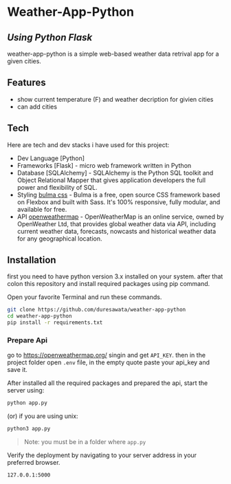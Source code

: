 # Weather-App-Python

## _Using Python Flask_

weather-app-python is a simple web-based weather data retrival app for a given cities.

## Features

- show current temperature (F) and weather decription for givien cities
- can add cities

## Tech

Here are tech and dev stacks i have used for this project:

- Dev Language [Python]
- Frameworks [Flask] - micro web framework written in Python
- Database [SQLAlchemy] - SQLAlchemy is the Python SQL toolkit and Object Relational Mapper that gives application developers the full power and flexibility of SQL.
- Styling [bulma css](https://bulma.io/) - Bulma is a free, open source CSS framework based on Flexbox and built with Sass. It's 100% responsive, fully modular, and available for free.
- API [openweathermap](https://home.openweathermap.org/) - OpenWeatherMap is an online service, owned by OpenWeather Ltd, that provides global weather data via API, including current weather data, forecasts, nowcasts and historical weather data for any geographical location.

## Installation

first you need to have python version 3.x installed on your system.
after that colon this repository and install required packages using pip command.

Open your favorite Terminal and run these commands.

```sh
git clone https://github.com/duresawata/weather-app-python
cd weather-app-python
pip install -r requirements.txt
```

### Prepare Api

go to https://openweathermap.org/ singin and get `API_KEY`. then in the project folder open `.env` file, in the empty quote paste your api_key and save it.

After installed all the required packages and prepared the api, start the server using:

```sh
python app.py
```

(or) if you are using unix:

```sh
python3 app.py
```

> Note: you must be in a folder where `app.py`

Verify the deployment by navigating to your server address in
your preferred browser.

```sh
127.0.0.1:5000
```
